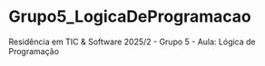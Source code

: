 # Grupo5_LogicaDeProgramacao
Residência em TIC &amp; Software 2025/2 - Grupo 5 - Aula: Lógica de Programação
